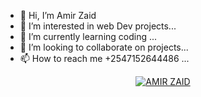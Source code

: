- 👋 Hi, I’m Amir Zaid
- 👀 I’m interested in web Dev projects...
- 🌱 I’m currently learning coding ...
- 💞️ I’m looking to collaborate on projects...
- 📫 How to reach me +2547152644486 ...
<p align  = center> <a href="#"><img title="AMIR ZAID" src="https://telegra.ph/file/6b78254bab482a544360b.jpg/AMIR ZAID-green?colorA=%23ff0000&colorB=%23017e40&style=for-the-badge"></a> </p>


<!---
AmirZaid11/AmirZaid11 is a ✨ special ✨ repository because its `README.md` (this file) appears on your GitHub profile.
You can click the Preview link to take a look at your changes.
--->
